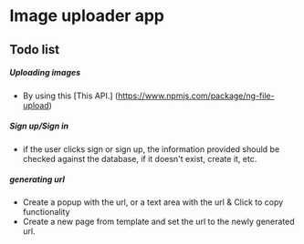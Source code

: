 # Image uploader app


## Todo list

##### Uploading images
* By using this [This API.] (https://www.npmjs.com/package/ng-file-upload)

##### Sign up/Sign in
* if the user clicks sign or sign up, the information provided 
should be checked against the database, if it doesn't exist, create it, etc.


##### generating url
* Create a popup with the url, or a text area with the url & Click to copy functionality
* Create a new page from template and set the url to the newly generated url.
